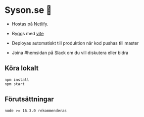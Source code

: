 # Syson.se 🐸

- Hostas på [Netlify](https://www.netlify.com/).
- Byggs med [vite](https://vitejs.dev/)

- Deployas automatiskt till produktion när kod pushas till master

- Joina #hemsidan på Slack om du vill diskutera eller bidra

## Köra lokalt

```
npm install
npm start
```

## Förutsättningar

```
node >= 16.3.0 rekommenderas
```
